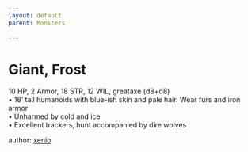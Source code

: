```yaml
---
layout: default
parent: Monsters 
   
--- 
```

# Giant, Frost
10 HP, 2 Armor, 18 STR, 12 WIL, greataxe (d8+d8)  
• 18’ tall humanoids with blue-ish skin and pale hair. Wear furs and iron armor  
• Unharmed by cold and ice  
• Excellent trackers, hunt accompanied by dire wolves  




author: [xenio](https://xenioinabottle.blogspot.com/2021/02/classic-monsters-for-cairnito-part-1.html) 


